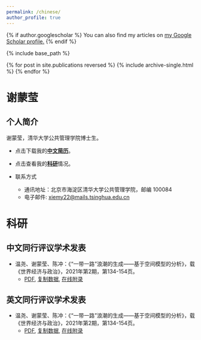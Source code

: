 ```yaml
---
permalink: /chinese/
author_profile: true
---
```

{% if author.googlescholar %}
  You can also find my articles on <u><a href=" ">my Google Scholar profile</a >.</u>
{% endif %}

{% include base_path %}

{% for post in site.publications reversed %}
  {% include archive-single.html %}
{% endfor %}

# 谢蒙莹

## 个人简介

谢蒙莹，清华大学公共管理学院博士生。


- 点击下载我的[**中文简历**](https://xiemythu.github.io/files/cv_mengying_chinese.pdf)。

- 点击查看我的[**科研**](#科研)情况。



- 联系方式
   + 通讯地址：北京市海淀区清华大学公共管理学院，邮编 100084
   + 电子邮件: <xiemy22@mails.tsinghua.edu.cn>

 

# 科研
 
## 中文同行评议学术发表

* 温尧、谢蒙莹、陈冲：《“一带一路”浪潮的生成——基于空间模型的分析》，载《世界经济与政治》，2021年第2期，第134-154页。
    + [PDF](https://cc458.github.io/files/Wen_Xie_Chen_2021_BRI.pdf), [复制数据](https://doi.org/10.7910/DVN/N8B5BC), [在线附录](https://cc458.github.io/files/Wen_Xie_Chen2021.pdf)

## 英文同行评议学术发表

* 温尧、谢蒙莹、陈冲：《“一带一路”浪潮的生成——基于空间模型的分析》，载《世界经济与政治》，2021年第2期，第134-154页。
    + [PDF](https://cc458.github.io/files/Wen_Xie_Chen_2021_BRI.pdf), [复制数据](https://doi.org/10.7910/DVN/N8B5BC), [在线附录](https://cc458.github.io/files/Wen_Xie_Chen2021.pdf)

